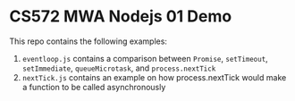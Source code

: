 # CS572 MWA Nodejs 01 Demo  
This repo contains the following examples:  
1. `eventloop.js` contains a comparison between `Promise`, `setTimeout`, `setImmediate`, `queueMicrotask`, and `process.nextTick`
2. `nextTick.js` contains an example on how process.nextTick would make a function to be called asynchronously
